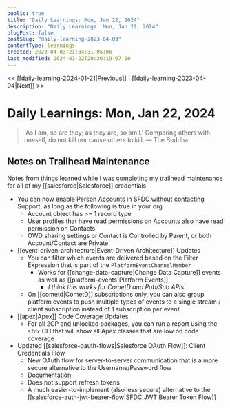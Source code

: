 ```yaml
---
public: true
title: "Daily Learnings: Mon, Jan 22, 2024"
description: "Daily Learnings: Mon, Jan 22, 2024"
blogPost: false
postSlug: "daily-learning-2023-04-03"
contentType: learnings
created: 2023-04-03T21:34:31-06:00
last_modified: 2024-01-22T20:36:19-07:00
---
```


<< [[daily-learning-2024-01-21|Previous]] | [[daily-learning-2023-04-04|Next]] >>

# Daily Learnings: Mon, Jan 22, 2024

> 'As I am, so are they; as they are, so am I.' Comparing others with oneself, do not kill nor cause others to kill.
> — The Buddha

## Notes on Trailhead Maintenance

Notes from things learned while I was completing my trailhead maintenance for all of my [[salesforce|Salesforce]] credentials

- You can now enable Person Accounts in SFDC without contacting Support, as long as the following is true in your org
  - Account object has >= 1 record type
  - User profiles that have read permissions on Accounts also have read permission on Contacts
  - OWD sharing settings or Contact is Controlled by Parent, or both Account/Contact are Private
- [[event-driven-architecture|Event-Driven Architecture]] Updates
  - You can filter which events are delivered based on the Filter Expression that is part of the `PlatformEventChannelMember`
    - Works for [[change-data-capture|Change Data Capture]] events as well as [[platform-events|Platform Events]]
      - _I think this works for CometD and Pub/Sub APIs_
  - On [[cometd|CometD]] subscriptions only, you can also group platform events to push multiple types of events to a single stream / client subscription instead of 1 subscription per event
- [[apex|Apex]] Code Coverage Updates
  - For all 2GP and unlocked packages, you can run a report using the `sfdx` CLI that will show all Apex classes that are low on code coverage
- Updated [[salesforce-oauth-flows|Salesforce OAuth Flow]]: Client Credentials Flow
  - New OAuth flow for server-to-server communication that is a more secure alternative to the Username/Password flow
  - [Documentation](https://help.salesforce.com/s/articleView?id=sf.remoteaccess_oauth_client_credentials_flow.htm&type=5)
  - Does not support refresh tokens
  - A much easier-to-implement (also less secure) alternative to the [[salesforce-auth-jwt-bearer-flow|SFDC JWT Bearer Token Flow]]
